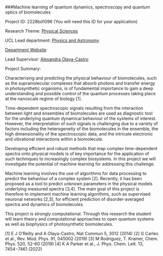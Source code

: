 ###Machine learning of quantum dynamics, spectroscopy and quantum optics of biomolecules

Project ID: 2228bd1096
(You will need this ID for your application)

Research Theme: [Physical Sciences](../themes/physical-sciences.md)

UCL Lead department: [Physics and Astronomy](../departments/physics-and-astronomy.md)

[Department Website](https://www.ucl.ac.uk/physics-astronomy)

Lead Supervisor: [Alexandra Olaya-Castro](https://iris.ucl.ac.uk/iris/browse/profile?upi=AOLAY38)

Project Summary:

Characterising and predicting the physical behaviour of biomolecules, such as the supramolecular complexes that absorb photons and transfer energy in photosynthetic organisms, is of fundamental importance to gain a deep understanding and possible control of the quantum processes taking place at the nanoscale regime of biology [1]. 
 
 Time-dependent spectroscopic signals resulting from the interaction between light and ensembles of biomolecules are used as diagnostic tool for the underlying quantum dynamical behaviour of the systems of interest. However, the interpretation of such signals is challenging due to a variety of factors including the heterogeneity of the biomolecules in the ensemble, the high dimensionality of the spectroscopic data, and the intricate electronic and vibrational interactions within a biomolecule. 
 
 Developing efficient and robust methods that map complex time-dependent spectra onto physical models is of key importance for the application of such techniques to increasingly complex biosystems. In this project we will investigate the potential of machine learning for addressing this challenge. 
 
 Machine learning involves the use of algorithms for data processing to predict the behaviour of a complex system [2]. Recently, it has been proposed as a tool to predict unknown parameters in the physical models underlying measured spectra [3,4]. The main goal of this project is therefore to implement machine learning algorithms, such as supervised neuronal networks [2,3], for efficient prediction of disorder-averaged spectra and dynamics of biomolecules. 
 
 This project is strongly computational. Through this research the student will learn theory and computational approaches to open quantum systems as well as biophysics of photosynthetic biomolecules. 
 
 [1] E J O’Reilly and A Olaya-Castro, Nat Commun 5, 3012 (2014)
 [2] G Carleo et al., Rev. Mod. Phys. 91, 045002 (2019)
 [3] M Rodríguez, T. Kramer, Chem. Phys. 520, 52-60 (2019)
 [4] K A Parker et al., J. Phys. Chem. Lett. 13, 7454−7461 (2022)